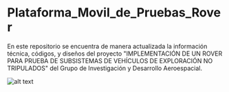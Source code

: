 # Plataforma_Movil_de_Pruebas_Rover
En este repositorio se encuentra de manera actualizada la información técnica, códigos, y diseños del proyecto "IMPLEMENTACIÓN DE UN ROVER PARA PRUEBA DE SUBSISTEMAS DE VEHÍCULOS DE EXPLORACIÓN NO TRIPULADOS" del Grupo de Investigación y Desarrollo Aeroespacial.


![alt text](https://cdn.pixabay.com/photo/2018/04/20/10/08/website-3335622_960_720.png)
